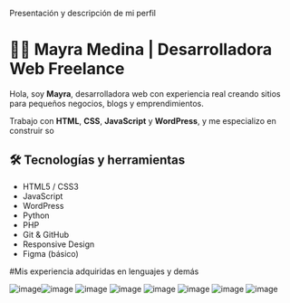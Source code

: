 Presentación y descripción de mi perfil


 
# 👩‍💻 Mayra Medina | Desarrolladora Web Freelance

Hola, soy **Mayra**, desarrolladora web con experiencia real creando sitios para pequeños negocios, blogs y emprendimientos.

Trabajo con **HTML**, **CSS**, **JavaScript** y **WordPress**, y me especializo en construir so






## 🛠️ Tecnologías y herramientas

- HTML5 / CSS3
- JavaScript
- WordPress
- Python
- PHP
- Git & GitHub
- Responsive Design
- Figma (básico)
  
#Mis experiencia adquiridas en lenguajes y demás



![image](https://github.com/Maynh/Maynh/assets/111921764/b818ba7e-51e8-4f85-85a9-5ab9cb491e8d)![image](https://github.com/Maynh/Maynh/assets/111921764/6b6d0248-3f35-42c3-b436-e76883268523)
![image](https://github.com/Maynh/Maynh/assets/111921764/860edb0d-8f78-412a-9bb8-1a9146adbccb)
![image](https://github.com/Maynh/Maynh/assets/111921764/27aa7f67-9492-4cfc-a2f3-09d1388a18c8)
![image](https://github.com/Maynh/Maynh/assets/111921764/9b9b4209-dd55-4103-a888-5ef593647d7b)
![image](https://github.com/Maynh/Maynh/assets/111921764/d3e1f690-bd2b-4351-9565-3f23598eaeeb)
![image](https://github.com/Maynh/Maynh/assets/111921764/3cf99cbe-1c73-43c0-91b8-74380775fd1d)
![image](https://github.com/Maynh/Maynh/assets/111921764/3e168f8e-a23b-4f6e-ab86-29d73ce144f7)
